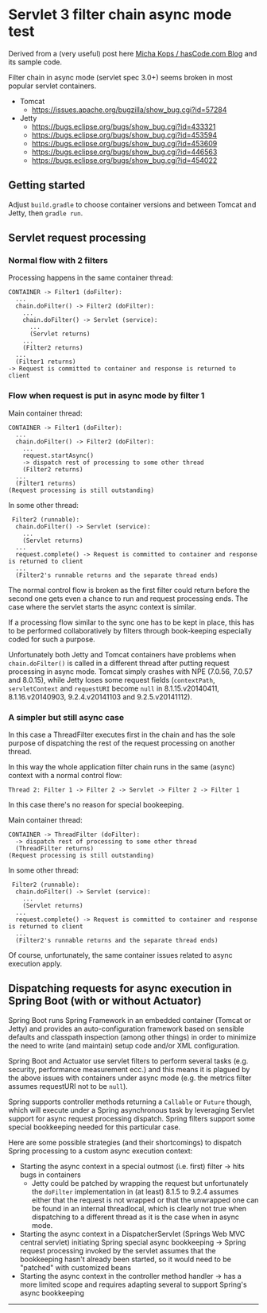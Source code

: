 # Servlet 3 filter chain async mode test

Derived from a (very useful) post here [Micha Kops / hasCode.com Blog] and its sample code.

Filter chain in async mode (servlet spec 3.0+) seems broken in most popular servlet containers.

* Tomcat
  * https://issues.apache.org/bugzilla/show_bug.cgi?id=57284
* Jetty
  * https://bugs.eclipse.org/bugs/show_bug.cgi?id=433321
  * https://bugs.eclipse.org/bugs/show_bug.cgi?id=453594
  * https://bugs.eclipse.org/bugs/show_bug.cgi?id=453609
  * https://bugs.eclipse.org/bugs/show_bug.cgi?id=446563
  * https://bugs.eclipse.org/bugs/show_bug.cgi?id=454022

## Getting started

Adjust `build.gradle` to choose container versions and between Tomcat and Jetty, then `gradle run`.

## Servlet request processing

### Normal flow with 2 filters

Processing happens in the same container thread:

```
CONTAINER -> Filter1 (doFilter):
  ...
  chain.doFilter() -> Filter2 (doFilter):
    ...
    chain.doFilter() -> Servlet (service):
      ...
      (Servlet returns)
    ...
    (Filter2 returns)
  ...
  (Filter1 returns)
-> Request is committed to container and response is returned to client
```

### Flow when request is put in async mode by filter 1

Main container thread:

```
CONTAINER -> Filter1 (doFilter):
  ...
  chain.doFilter() -> Filter2 (doFilter):
    ...
    request.startAsync()
    -> dispatch rest of processing to some other thread
    (Filter2 returns)
  ...
  (Filter1 returns)
(Request processing is still outstanding)
```

In some other thread:

```
 Filter2 (runnable):
  chain.doFilter() -> Servlet (service):
    ...
    (Servlet returns)
  ...
  request.complete() -> Request is committed to container and response is returned to client
  ...
  (Filter2's runnable returns and the separate thread ends)
```

The normal control flow is broken as the first filter could return before the second one gets even a chance to run and request
processing ends. The case where the servlet starts the async context is similar.

If a processing flow similar to the sync one has to be kept in place, this has to be performed collaboratively by filters through
book-keeping especially coded for such a purpose.

Unfortunately both Jetty and Tomcat containers have problems when `chain.doFilter()` is called in a different thread after putting
request processing in async mode. Tomcat simply crashes with NPE (7.0.56, 7.0.57 and 8.0.15), while Jetty loses some request fields
(`contextPath`, `servletContext` and `requestURI` become `null` in 8.1.15.v20140411, 8.1.16.v20140903, 9.2.4.v20141103 and
9.2.5.v20141112).

### A simpler but still async case

In this case a ThreadFilter executes first in the chain and has the sole purpose of dispatching the rest of the request processing
on another thread.

In this way the whole application filter chain runs in the same (async) context with a normal control flow:

```
Thread 2: Filter 1 -> Filter 2 -> Servlet -> Filter 2 -> Filter 1
```

In this case there's no reason for special bookeeping.

Main container thread:

```
CONTAINER -> ThreadFilter (doFilter):
  -> dispatch rest of processing to some other thread
  (ThreadFilter returns)
(Request processing is still outstanding)
```

In some other thread:

```
 Filter2 (runnable):
  chain.doFilter() -> Servlet (service):
    ...
    (Servlet returns)
  ...
  request.complete() -> Request is committed to container and response is returned to client
  ...
  (Filter2's runnable returns and the separate thread ends)
```

Of course, unfortunately, the same container issues related to async execution apply.

## Dispatching requests for async execution in Spring Boot (with or without Actuator)

Spring Boot runs Spring Framework in an embedded container (Tomcat or Jetty) and provides an auto-configuration framework
based on sensible defaults and classpath inspection (among other things) in order to minimize the need to write (and
maintain) setup code and/or XML configuration.

Spring Boot and Actuator use servlet filters to perform several tasks (e.g. security, performance measurement ecc.) and this
means it is plagued by the above issues with containers under async mode (e.g. the metrics filter assumes requestURI not to be
`null`).

Spring supports controller methods returning a `Callable` or `Future` though, which will execute under a Spring asynchronous task
by leveraging Servlet support for async request processing dispatch. Spring filters support some special bookkeeping needed for
this particular case.

Here are some possible strategies (and their shortcomings) to dispatch Spring processing to a custom async execution context:

* Starting the async context in a special outmost (i.e. first) filter -> hits bugs in containers
  * Jetty could be patched by wrapping the request but unfortunately the `doFilter` implementation in (at least) 8.1.5 to 9.2.4
    assumes either that the request is not wrapped or that the unwrapped one can be found in an internal threadlocal, which is
    clearly not true when dispatching to a different thread as it is the case when in async mode.
* Starting the async context in a DispatcherServlet (Springs Web MVC central servlet) initiating Spring special async bookkeeping
  -> Spring request processing invoked by the servlet assumes that the bookkeeping hasn't already been started, so it would need
  to be "patched" with customized beans
* Starting the async context in the controller method handler -> has a more limited scope and requires adapting several to support
  Spring's async bookkeeping

----

   [Micha Kops / hasCode.com Blog]:http://www.hascode.com/2013/07/embedding-jetty-or-tomcat-in-your-java-application/
